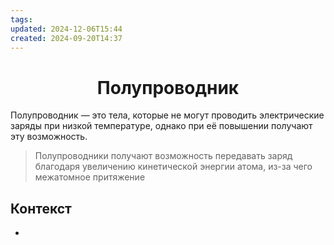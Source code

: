 ```yaml
---
tags: 
updated: 2024-12-06T15:44
created: 2024-09-20T14:37
---
```

<center> <h1> <b> Полупроводник </b> </h1> </center>
Полупроводник — это тела, которые не могут проводить электрические заряды при низкой температуре, однако при её повышении получают эту возможность.
 
> Полупроводники получают возможность передавать заряд благодаря увеличению кинетической энергии атома, из-за чего межатомное притяжение


## Контекст
- 

